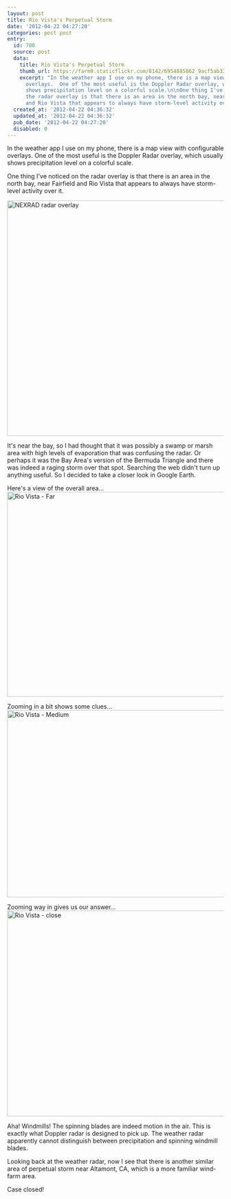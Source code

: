 ```yaml
---
layout: post
title: Rio Vista's Perpetual Storm
date: '2012-04-22 04:27:20'
categories: post post
entry:
  id: 780
  source: post
  data:
    title: Rio Vista's Perpetual Storm
    thumb_url: https://farm9.staticflickr.com/8142/6954885862_9acf5ab335_q.jpg
    excerpt: "In the weather app I use on my phone, there is a map view with configurable
      overlays.  One of the most useful is the Doppler Radar overlay, which usually
      shows precipitation level on a colorful scale.\n\nOne thing I've noticed on
      the radar overlay is that there is an area in the north bay, near Fairfield
      and Rio Vista that appears to always have storm-level activity over it.  \n"
  created_at: '2012-04-22 04:36:32'
  updated_at: '2012-04-22 04:36:32'
  pub_date: '2012-04-22 04:27:20'
  disabled: 0
---
```

In the weather app I use on my phone, there is a map view with configurable overlays.  One of the most useful is the Doppler Radar overlay, which usually shows precipitation level on a colorful scale.

One thing I've noticed on the radar overlay is that there is an area in the north bay, near Fairfield and Rio Vista that appears to always have storm-level activity over it.  

<a href="http://www.flickr.com/photos/thenobot/6954885862/" title="NEXRAD radar overlay by thenobot, on Flickr"><img src="https://farm9.staticflickr.com/8142/6954885862_9acf5ab335_z.jpg" width="640" height="547" alt="NEXRAD radar overlay"></a>

It's near the bay, so I had thought that it was possibly a swamp or marsh area with high levels of evaporation that was confusing the radar.  Or perhaps it was the Bay Area's version of the Bermuda Triangle and there was indeed a raging storm over that spot.  Searching the web didn't turn up anything useful.  So I decided to take a closer look in Google Earth.

Here's a view of the overall area...
<a href="http://www.flickr.com/photos/thenobot/6954897770/" title="Rio Vista - Far by thenobot, on Flickr"><img src="https://farm8.staticflickr.com/7108/6954897770_c89f403a7f_z.jpg" width="640" height="476" alt="Rio Vista - Far"></a>

Zooming in a bit shows some clues...
<a href="http://www.flickr.com/photos/thenobot/7100966993/" title="Rio Vista - Medium by thenobot, on Flickr"><img src="https://farm8.staticflickr.com/7044/7100966993_4b8a674191_z.jpg" width="548" height="435" alt="Rio Vista - Medium"></a>

Zooming way in gives us our answer...
<a href="http://www.flickr.com/photos/thenobot/7100966935/" title="Rio Vista - close by thenobot, on Flickr"><img src="https://farm9.staticflickr.com/8019/7100966935_b5fce8cf0f_z.jpg" width="639" height="478" alt="Rio Vista - close"></a>

Aha!  Windmills!  The spinning blades are indeed motion in the air.  This is exactly what Doppler radar is designed to pick up.  The weather radar apparently cannot distinguish between precipitation and spinning windmill blades.

Looking back at the weather radar, now I see that there is another similar area of perpetual storm near Altamont, CA, which is a more familiar wind-farm area.

Case closed!
